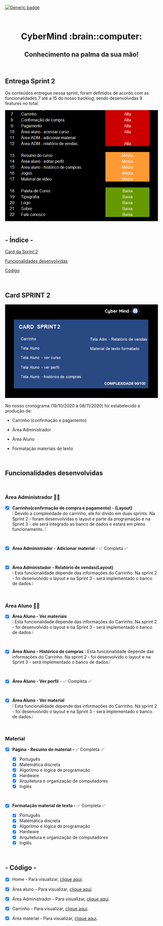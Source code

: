 [![Generic badge](https://img.shields.io/badge/SPRINT_2-EM_DESENVOLVIMENTO-blue.svg)](https://shields.io/)

 <br>
 
<h1 text align="center">CyberMind :brain::computer:</h1> 
<h2 text align="center">Conhecimento na palma da sua mão!</h2>

<br>

## Entrega Sprint 2

Os conteúdos entregue nessa sprint, foram definidos de acordo com as funcionalidades 7 até a 15 do nosso backlog, sendo desenvolvidas 9 features no total.

<img src="CODIGO/assets/img/sprint2-backlog.png">


</br>
</br>

## - Índice -
<a name="ancora"></a>

 [Card da Sprint 2](#ancora1)
 
 [Funcionalidades desenvolvidas](#ancora2)
 
 [Código](#ancora3)
 
 
 </br>

<a id="ancora1"></a>
## Card SPRINT 2 
<img src="CODIGO/assets/img/card-sprint2.png">

No nosso cronograma (19/10/2020 à 08/11/2020) foi estabelecido a produção de:

* Carrinho (confirmação e pagamento)

* Área Administrador 

* Área Aluno 

* Formatação materiais de texto

<br>

<a id="ancora2"></a>
## Funcionalidades desenvolvidas
<br>

### Área Administrador :man_in_tuxedo:


- [x] <b>Carrinho(confirmação de compra e pagamento) - (Layout)</b> <br>
:grey_exclamation:
Devido a complexidade do carrinho, ele foi divido em duas sprints. Na Sprint 2 - foram desenvolvidas o layout e parte da programação e na Sprint 3 - ele será integrado ao banco de dados e estará em pleno funcionamento. :grey_exclamation:

<br>

- [x] <b>Área Administrador - Adicionar material</b> - :white_check_mark: Completa :white_check_mark:

<br>

- [x] <b>Área Administador - Relatório de vendas(Layout)</b> <br>
:grey_exclamation: Esta funcionalidade depende das informações do Carrinho. Na sprint 2 - foi desenvolvido o layout e na Sprint 3 - será implementado o banco de dados.:grey_exclamation: 

<br>

### Área Aluno  :man_student:

- [x] <b>Área Aluno - Ver materiais</b> <br>
:grey_exclamation: Esta funcionalidade depende das informações do Carrinho. Na sprint 2 - foi desenvolvido o layout e na Sprint 3 - será implementado o banco de dados.:grey_exclamation:

<br>

- [x] <b>Área Aluno - Histórico de compras</b>
:grey_exclamation: Esta funcionalidade depende das informações do Carrinho. Na sprint 2 - foi desenvolvido o layout e na Sprint 3 - será implementado o banco de dados.:grey_exclamation: 

<br>

- [x] <b>Área Aluno - Ver perfil</b> - :white_check_mark: Completa :white_check_mark:

<br>

- [x] <b>Área Aluno - Ver material</b><br>
:grey_exclamation: Esta funcionalidade depende das informações do Carrinho. Na sprint 2 - foi desenvolvido o layout e na Sprint 3 - será implementado o banco de dados.:grey_exclamation:

<br>

### Material


- [x] <b>Página - Resumo do material - </b> :white_check_mark: Completa :white_check_mark:

  - [x] Português
  - [x] Matemática discreta
  - [x] Algoritmo e lógica de programação
  - [x] Hardware
  - [x] Arquitetura e organização de computadores
  - [x] Inglês

<br>

- [x] <b>Formatação material de texto - </b> :white_check_mark: Completa :white_check_mark:
 
   - [x] Português
   - [x] Matemática discreta
   - [x] Algoritmo e lógica de programação
   - [x] Hardware
   - [x] Arquitetura e organização de computadores
   - [x] Inglês

<p> 

<br>

<a id="ancora3"></a>

## - Código -


 - [x] Home - Para visualizar, [clique aqui](https://github.com/arapujo/pi_primeiro_semestre/tree/master/SPRINT%202/CODIGO).
 
 - [x] Área aluno - Para visualizar, [clique aqui](https://github.com/arapujo/pi_primeiro_semestre/tree/master/SPRINT%202/CODIGO/pages/aluno).
 - [x] Área Administrador - Para visualizar, [clique aqui](https://github.com/arapujo/pi_primeiro_semestre/tree/master/SPRINT%202/CODIGO/pages/admin).
 - [x] Carrinho - Para visualizar, [clique aqui](https://github.com/arapujo/pi_primeiro_semestre/tree/master/SPRINT%202/CODIGO/pages/carrinho).
 - [x] Área material - Para visualizar, [clique aqui](https://github.com/arapujo/pi_primeiro_semestre/tree/master/SPRINT%202/CODIGO).
  

 
 
